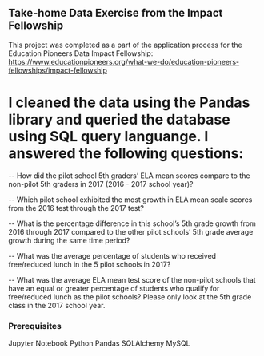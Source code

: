 ## Take-home Data Exercise from the Impact Fellowship

This project was completed as a part of the application process for the Education Pioneers Data Impact Fellowship: https://www.educationpioneers.org/what-we-do/education-pioneers-fellowships/impact-fellowship

# I cleaned the data using the Pandas library and queried the database using SQL query languange. I answered the following questions:

-- How did the pilot school 5th graders’ ELA mean scores compare to the non-pilot 5th graders in 2017 (2016 - 2017 school year)? 

-- Which pilot school exhibited the most growth in ELA mean scale scores from the 2016 test through the 2017 test?

-- What is the percentage difference in this school’s 5th grade growth from 2016 through 2017 compared to the other pilot schools’ 5th grade average growth during the same time period?

-- What was the average percentage of students who received free/reduced lunch in the 5 pilot schools in 2017?

-- What was the average ELA mean test score of the non-pilot schools that have an equal or greater percentage of students who qualify for free/reduced lunch as the pilot schools? Please only look at the 5th grade class in the 2017 school year.

### Prerequisites

Jupyter Notebook
Python
Pandas
SQLAlchemy
MySQL